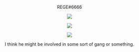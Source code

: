 <p align="center">
    REGE#6666
</p>

<p align="center">
  <img src="https://cdn.discordapp.com/attachments/791980298669260811/812959504098000907/29de47901e6c7fdd2d6763238245daec.gif" />
</p>

<p align="center">
  <img src="https://github-readme-stats.vercel.app/api/top-langs/?username=rege-dev&layout=compact" />
</p>

<p align="center">
  <img src="https://github-readme-stats.vercel.app/api?username=rege-dev&show_icons=true&theme=midnight-purple" />
</p>

<p align="center">
    I think he might be involved in some sort of gang or something.
